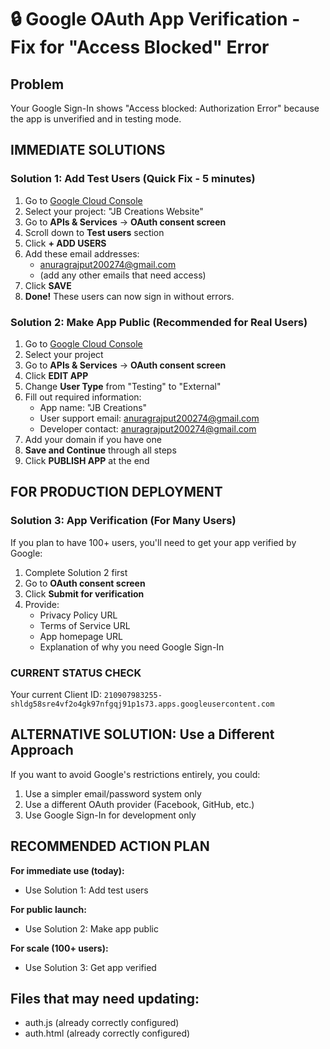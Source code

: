 # 🔒 Google OAuth App Verification - Fix for "Access Blocked" Error

## Problem
Your Google Sign-In shows "Access blocked: Authorization Error" because the app is unverified and in testing mode.

## IMMEDIATE SOLUTIONS

### Solution 1: Add Test Users (Quick Fix - 5 minutes)
1. Go to [Google Cloud Console](https://console.cloud.google.com/)
2. Select your project: "JB Creations Website"
3. Go to **APIs & Services** → **OAuth consent screen**
4. Scroll down to **Test users** section
5. Click **+ ADD USERS**
6. Add these email addresses:
   - anuragrajput200274@gmail.com
   - (add any other emails that need access)
7. Click **SAVE**
8. **Done!** These users can now sign in without errors.

### Solution 2: Make App Public (Recommended for Real Users)
1. Go to [Google Cloud Console](https://console.cloud.google.com/)
2. Select your project
3. Go to **APIs & Services** → **OAuth consent screen**
4. Click **EDIT APP**
5. Change **User Type** from "Testing" to "External"
6. Fill out required information:
   - App name: "JB Creations"
   - User support email: anuragrajput200274@gmail.com
   - Developer contact: anuragrajput200274@gmail.com
7. Add your domain if you have one
8. **Save and Continue** through all steps
9. Click **PUBLISH APP** at the end

## FOR PRODUCTION DEPLOYMENT

### Solution 3: App Verification (For Many Users)
If you plan to have 100+ users, you'll need to get your app verified by Google:

1. Complete Solution 2 first
2. Go to **OAuth consent screen**
3. Click **Submit for verification**
4. Provide:
   - Privacy Policy URL
   - Terms of Service URL
   - App homepage URL
   - Explanation of why you need Google Sign-In

### CURRENT STATUS CHECK
Your current Client ID: `210907983255-shldg58sre4vf2o4gk97nfgqj91p1s73.apps.googleusercontent.com`

## ALTERNATIVE SOLUTION: Use a Different Approach

If you want to avoid Google's restrictions entirely, you could:
1. Use a simpler email/password system only
2. Use a different OAuth provider (Facebook, GitHub, etc.)
3. Use Google Sign-In for development only

## RECOMMENDED ACTION PLAN

**For immediate use (today):**
- Use Solution 1: Add test users

**For public launch:**
- Use Solution 2: Make app public

**For scale (100+ users):**
- Use Solution 3: Get app verified

## Files that may need updating:
- auth.js (already correctly configured)
- auth.html (already correctly configured)

